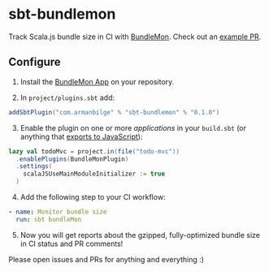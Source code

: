 # sbt-bundlemon

Track Scala.js bundle size in CI with [BundleMon](https://github.com/LironEr/bundlemon). Check out an [example PR](https://github.com/armanbilge/sbt-bundlemon/pull/2#issuecomment-1187659884).

## Configure

1. Install the [BundleMon App](https://github.com/apps/bundlemon) on your repository.

2. In `project/plugins.sbt` add:
```scala
addSbtPlugin("com.armanbilge" % "sbt-bundlemon" % "0.1.0")
```

3. Enable the plugin on one or more _applications_ in your `build.sbt` (or anything that [exports to JavaScript](https://www.scala-js.org/doc/interoperability/export-to-javascript.html)):
```scala
lazy val todoMvc = project.in(file("todo-mvc"))
  .enablePlugins(BundleMonPlugin)
  .settings(
    scalaJSUseMainModuleInitializer := true
  )
```

4. Add the following step to your CI workflow:
```yaml
- name: Monitor bundle size
  run: sbt bundleMon
```

5. Now you will get reports about the gzipped, fully-optimized bundle size in CI status and PR comments!

Please open issues and PRs for anything and everything :)
